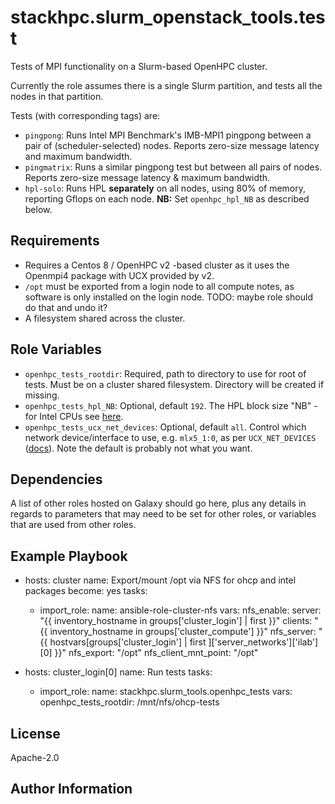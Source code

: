stackhpc.slurm_openstack_tools.test
=========

Tests of MPI functionality on a Slurm-based OpenHPC cluster.

Currently the role assumes there is a single Slurm partition, and tests all the nodes in that partition.

Tests (with corresponding tags) are:
- `pingpong`: Runs Intel MPI Benchmark's IMB-MPI1 pingpong between a pair of (scheduler-selected) nodes. Reports zero-size message latency and maximum bandwidth.
- `pingmatrix`: Runs a similar pingpong test but between all pairs of nodes. Reports zero-size message latency & maximum bandwidth.
- `hpl-solo`: Runs HPL **separately** on all nodes, using 80% of memory, reporting Gflops on each node. **NB:** Set `openhpc_hpl_NB` as described below.

Requirements
------------

- Requires a Centos 8 / OpenHPC v2 -based cluster as it uses the Openmpi4 package with UCX provided by v2.
- `/opt` must be exported from a login node to all compute notes, as software is only installed on the login node. TODO: maybe role should do that and undo it?
- A filesystem shared across the cluster.

Role Variables
--------------

- `openhpc_tests_rootdir`: Required, path to directory to use for root of tests. Must be on a cluster shared filesystem. Directory will be created if missing.
- `openhpc_tests_hpl_NB`: Optional, default `192`. The HPL block size "NB" - for Intel CPUs see [here](https://software.intel.com/content/www/us/en/develop/documentation/mkl-linux-developer-guide/top/intel-math-kernel-library-benchmarks/intel-distribution-for-linpack-benchmark/configuring-parameters.html).
- `openhpc_tests_ucx_net_devices`: Optional, default `all`. Control which network device/interface to use, e.g. `mlx5_1:0`, as per `UCX_NET_DEVICES` ([docs](https://github.com/openucx/ucx/wiki/UCX-environment-parameters#setting-the-devices-to-use)). Note the default is probably not what you want.

Dependencies
------------

A list of other roles hosted on Galaxy should go here, plus any details in regards to parameters that may need to be set for other roles, or variables that are used from other roles.

Example Playbook
----------------

  - hosts: cluster
    name: Export/mount /opt via NFS for ohcp and intel packages
    become: yes
    tasks:
      - import_role:
          name: ansible-role-cluster-nfs
        vars:
          nfs_enable:
            server:  "{{ inventory_hostname in groups['cluster_login'] | first }}"
            clients: "{{ inventory_hostname in groups['cluster_compute'] }}"
          nfs_server: "{{ hostvars[groups['cluster_login'] | first ]['server_networks']['ilab'][0] }}"
          nfs_export: "/opt"
          nfs_client_mnt_point: "/opt"
          
  - hosts: cluster_login[0]
    name: Run tests
    tasks:
      - import_role:
          name: stackhpc.slurm_tools.openhpc_tests
        vars:
          openhpc_tests_rootdir: /mnt/nfs/ohcp-tests
    

License
-------

Apache-2.0


Author Information
------------------

